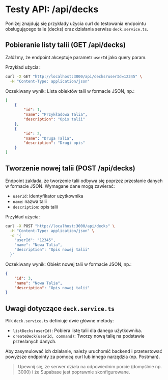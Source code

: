 # Testy API: /api/decks

Poniżej znajdują się przykłady użycia curl do testowania endpointu obsługującego talie (decks) oraz działania serwisu `deck.service.ts`.

## Pobieranie listy talii (GET /api/decks)

Załóżmy, że endpoint akceptuje parametr `userId` jako query param.

Przykład użycia:

```bash
curl -X GET "http://localhost:3000/api/decks?userId=12345" \
  -H "Content-Type: application/json"
```

Oczekiwany wynik: Lista obiektów talii w formacie JSON, np.:

```json
[
    {
        "id": 1,
        "name": "Przykładowa Talia",
        "description": "Opis talii"
    },
    {
        "id": 2,
        "name": "Druga Talia",
        "description": "Drugi opis"
    }
]
```

## Tworzenie nowej talii (POST /api/decks)

Endpoint zakłada, że tworzenie talii odbywa się poprzez przesłanie danych w formacie JSON. Wymagane dane mogą zawierać:
- `userId`: identyfikator użytkownika
- `name`: nazwa talii
- `description`: opis talii

Przykład użycia:

```bash
curl -X POST "http://localhost:3000/api/decks" \
  -H "Content-Type: application/json" \
  -d '{
    "userId": "12345",
    "name": "Nowa Talia",
    "description": "Opis nowej talii"
  }'
```

Oczekiwany wynik: Obiekt nowej talii w formacie JSON, np.:

```json
{
    "id": 3,
    "name": "Nowa Talia",
    "description": "Opis nowej talii"
}
```

## Uwagi dotyczące `deck.service.ts`

Plik `deck.service.ts` definiuje dwie główne metody:

- `listDecks(userId)`: Pobiera listę talii dla danego użytkownika.
- `createDeck(userId, command)`: Tworzy nową talię na podstawie przesłanych danych.

Aby zasymulować ich działanie, należy uruchomić backend i przetestować powyższe endpointy za pomocą curl lub innego narzędzia (np. Postman).

> Upewnij się, że serwer działa na odpowiednim porcie (domyślnie np. 3000) i że Supabase jest poprawnie skonfigurowane. 